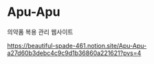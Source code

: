 # Apu-Apu
의약품 복용 관리 웹사이트

https://beautiful-spade-461.notion.site/Apu-Apu-a27d60b3debc4c9c9d1b36860a221621?pvs=4
